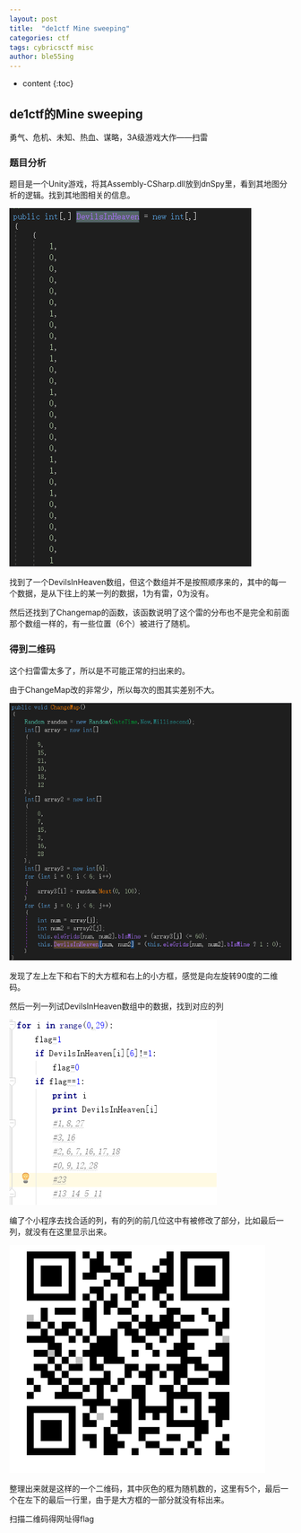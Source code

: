 ```yaml
---
layout: post
title:  "de1ctf Mine sweeping"
categories: ctf
tags: cybricsctf misc
author: ble55ing
---
```


* content
{:toc}
## de1ctf的Mine sweeping

勇气、危机、未知、热血、谋略，3A级游戏大作——扫雷

### 题目分析

题目是一个Unity游戏，将其Assembly-CSharp.dll放到dnSpy里，看到其地图分析的逻辑。找到其地图相关的信息。

![](https://raw.githubusercontent.com/ble55ing/PicGo/master/%E5%BE%AE%E4%BF%A1%E6%88%AA%E5%9B%BE_20190803134124.png)

找到了一个DevilsInHeaven数组，但这个数组并不是按照顺序来的，其中的每一个数据，是从下往上的某一列的数据，1为有雷，0为没有。

然后还找到了Changemap的函数，该函数说明了这个雷的分布也不是完全和前面那个数组一样的，有一些位置（6个）被进行了随机。

### 得到二维码

这个扫雷雷太多了，所以是不可能正常的扫出来的。

由于ChangeMap改的非常少，所以每次的图其实差别不大。

![](https://raw.githubusercontent.com/ble55ing/PicGo/master/%E5%BE%AE%E4%BF%A1%E6%88%AA%E5%9B%BE_20190803134110.png)

发现了左上左下和右下的大方框和右上的小方框，感觉是向左旋转90度的二维码。

然后一列一列试DevilsInHeaven数组中的数据，找到对应的列

![](https://raw.githubusercontent.com/ble55ing/PicGo/master/%E5%BE%AE%E4%BF%A1%E6%88%AA%E5%9B%BE_20190803134133.png)

编了个小程序去找合适的列，有的列的前几位这中有被修改了部分，比如最后一列，就没有在这里显示出来。

![](https://raw.githubusercontent.com/ble55ing/PicGo/master/%E5%BE%AE%E4%BF%A1%E6%88%AA%E5%9B%BE_20190803135226.png)

整理出来就是这样的一个二维码，其中灰色的框为随机数的，这里有5个，最后一个在左下的最后一行里，由于是大方框的一部分就没有标出来。

扫描二维码得网址得flag

